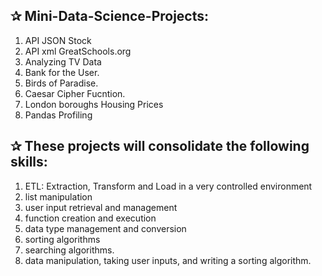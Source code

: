 ## ✰ Mini-Data-Science-Projects: 

  1. API JSON Stock
  2. API xml GreatSchools.org
  3. Analyzing TV Data
  4. Bank for the User.
  5. Birds of Paradise.
  6. Caesar Cipher Fucntion.
  7. London boroughs Housing Prices
  8. Pandas Profiling
  
## ✰ These projects will consolidate the following skills:
  1. ETL: Extraction, Transform and Load in a very controlled environment
  2. list manipulation
  3. user input retrieval and management
  4. function creation and execution
  5. data type management and conversion
  6. sorting algorithms
  7. searching algorithms.
  8. data manipulation, taking user inputs, and writing a sorting algorithm.

